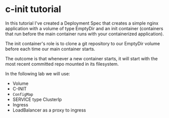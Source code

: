 # c-init tutorial

In this tutorial I've created a Deployment Spec that creates a simple nginx application with a volume of type EmptyDir and an init container (containers that run before the main container runs with your containerized application).

The init container's role is to clone a git repository to our EmptyDir volume before each time our main container starts.

The outcome is that whenever a new container starts, it will start with the most recent committed repo mounted in its filesystem.

In the following lab we will use:

* Volume
* C-INIT
* `ConfigMap`
* SERVICE type ClusterIp
* Ingress
* LoadBalancer as a proxy to ingress
 



